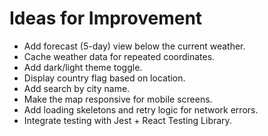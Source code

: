 # Ideas for Improvement

- Add forecast (5-day) view below the current weather.
- Cache weather data for repeated coordinates.
- Add dark/light theme toggle.
- Display country flag based on location.
- Add search by city name.
- Make the map responsive for mobile screens.
- Add loading skeletons and retry logic for network errors.
- Integrate testing with Jest + React Testing Library.